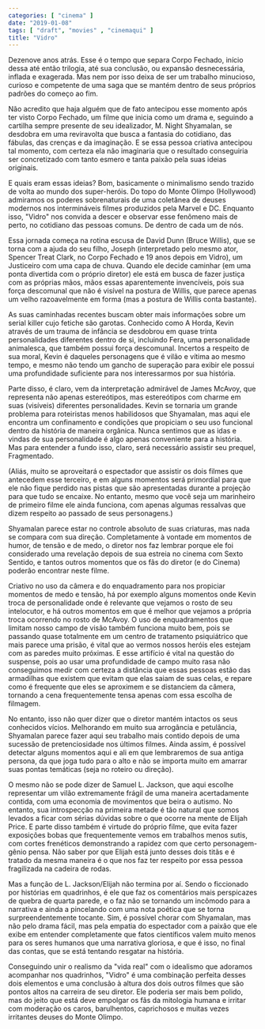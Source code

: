 ```yaml
---
categories: [ "cinema" ]
date: "2019-01-08"
tags: [ "draft", "movies" , "cinemaqui" ]
title: "Vidro"
---
```

Dezenove anos atrás. Esse é o tempo que separa Corpo Fechado, início dessa até então trilogia, até sua conclusão, ou expansão desnecessária, inflada e exagerada. Mas nem por isso deixa de ser um trabalho minucioso, curioso e competente de uma saga que se mantém dentro de seus próprios padrões do começo ao fim.

Não acredito que haja alguém que de fato antecipou esse momento após ter visto Corpo Fechado, um filme que inicia como um drama e, seguindo a cartilha sempre presente de seu idealizador, M. Night Shyamalan, se desdobra em uma reviravolta que busca a fantasia do cotidiano, das fábulas, das crenças e da imaginação. E se essa pessoa criativa antecipou tal momento, com certeza ela não imaginaria que o resultado conseguiria ser concretizado com tanto esmero e tanta paixão pela suas ideias originais.

E quais eram essas ideias? Bom, basicamente o minimalismo sendo trazido de volta ao mundo dos super-heróis. Do topo do Monte Olimpo (Hollywood) admiramos os poderes sobrenaturais de uma coletânea de deuses modernos nos intermináveis filmes produzidos pela Marvel e DC. Enquanto isso, "Vidro" nos convida a descer e observar esse fenômeno mais de perto, no cotidiano das pessoas comuns. De dentro de cada um de nós.

Essa jornada começa na rotina escusa de David Dunn (Bruce Willis), que se torna com a ajuda do seu filho, Joseph (interpretado pelo mesmo ator, Spencer Treat Clark, no Corpo Fechado e 19 anos depois em Vidro), um Justiceiro com uma capa de chuva. Quando ele decide caminhar (em uma ponta divertida com o próprio diretor) ele está em busca de fazer justiça com as próprias mãos, mãos essas aparentemente invencíveis, pois sua força descomunal que não é visível na postura de Willis, que parece apenas um velho razoavelmente em forma (mas a postura de Willis conta bastante).

As suas caminhadas recentes buscam obter mais informações sobre um serial killer cujo fetiche são garotas. Conhecido como A Horda, Kevin através de um trauma de infância se desdobrou em quase trinta personalidades diferentes dentro de si, incluindo Fera, uma personalidade animalesca, que também possui força descomunal. Incertos a respeito de sua moral, Kevin é daqueles personagens que é vilão e vítima ao mesmo tempo, e mesmo não tendo um gancho de superação para exibir ele possui uma profundidade suficiente para nos interessarmos por sua história.

Parte disso, é claro, vem da interpretação admirável de James McAvoy, que representa não apenas estereótipos, mas estereótipos com charme em suas (visíveis) diferentes personalidades. Kevin se tornaria um grande problema para roteiristas menos habilidosos que Shyamalan, mas aqui ele encontra um confinamento e condições que propiciam o seu uso funcional dentro da história de maneira orgânica. Nunca sentimos que as idas e vindas de sua personalidade é algo apenas conveniente para a história. Mas para entender a fundo isso, claro, será necessário assistir seu prequel, Fragmentado.

(Aliás, muito se aproveitará o espectador que assistir os dois filmes que antecedem esse terceiro, e em alguns momentos será primordial para que ele não fique perdido nas pistas que são apresentadas durante a projeção para que tudo se encaixe. No entanto, mesmo que você seja um marinheiro de primeiro filme ele ainda funciona, com apenas algumas ressalvas que dizem respeito ao passado de seus personagens.)

Shyamalan parece estar no controle absoluto de suas criaturas, mas nada se compara com sua direção. Completamente à vontade em momentos de humor, de tensão e de medo, o diretor nos faz lembrar porque ele foi considerado uma revelação depois de sua estreia no cinema com Sexto Sentido, e tantos outros momentos que os fãs do diretor (e do Cinema) poderão encontrar neste filme.

Criativo no uso da câmera e do enquadramento para nos propiciar momentos de medo e tensão, há por exemplo alguns momentos onde Kevin troca de personalidade onde é relevante que vejamos o rosto de seu intelocutor, e há outros momentos em que é melhor que vejamos a própria troca ocorrendo no rosto de McAvoy. O uso de enquadramentos que limitam nosso campo de visão também funciona muito bem, pois se passando quase totalmente em um centro de tratamento psiquiátrico que mais parece uma prisão, é vital que ao vermos nossos heróis eles estejam com as paredes muito próximas. E esse artifício é vital na questão do suspense, pois ao usar uma profundidade de campo muito rasa não conseguimos medir com certeza a distância que essas pessoas estão das armadilhas que existem que evitam que elas saiam de suas celas, e repare como é frequente que eles se aproximem e se distanciem da câmera, tornando a cena frequentemente tensa apenas com essa escolha de filmagem.

No entanto, isso não quer dizer que o diretor mantém intactos os seus conhecidos vícios. Melhorando em muito sua arrogância e petulância, Shyamalan parece fazer aqui seu trabalho mais contido depois de uma sucessão de pretenciosidade nos últimos filmes. Ainda assim, é possível detectar alguns momentos aqui e ali em que lembraremos de sua antiga persona, da que joga tudo para o alto e não se importa muito em amarrar suas pontas temáticas (seja no roteiro ou direção).

O mesmo não se pode dizer de Samuel L. Jackson, que aqui escolhe representar um vilão extremamente frágil de uma maneira acertadamente contida, com uma economia de movimentos que beira o autismo. No entanto, sua introspecção na primeira metade é tão natural que somos levados a ficar com sérias dúvidas sobre o que ocorre na mente de Elijah Price. E parte disso também é virtude do próprio filme, que evita fazer exposições bobas que frequentemente vemos em trabalhos menos sutis, com cortes frenéticos demonstrando a rapidez com que certo personagem-gênio pensa. Não saber por que Elijah está junto desses dois titãs e é tratado da mesma maneira é o que nos faz ter respeito por essa pessoa fragilizada na cadeira de rodas.

Mas a função de L. Jackson/Elijah não termina por aí. Sendo o ficcionado por histórias em quadrinhos, é ele que faz os comentários mais perspicazes de quebra de quarta parede, e o faz não se tornando um incômodo para a narrativa e ainda a pincelando com uma nota poética que se torna surpreendentemente tocante. Sim, é possível chorar com Shyamalan, mas não pelo drama fácil, mas pela empatia do espectador com a paixão que ele exibe em entender completamente que fatos científicos valem muito menos para os seres humanos que uma narrativa gloriosa, e que é isso, no final das contas, que se está tentando resgatar na história.

Conseguindo unir o realismo da "vida real" com o idealismo que adoramos acompanhar nos quadrinhos, "Vidro" é uma combinação perfeita desses dois elementos e uma conclusão à altura dos dois outros filmes que são pontos altos na carreira de seu diretor. Ele poderia ser mais bem polido, mas do jeito que está deve empolgar os fãs da mitologia humana e irritar com moderação os caros, barulhentos, caprichosos e muitas vezes irritantes deuses do Monte Olimpo.
